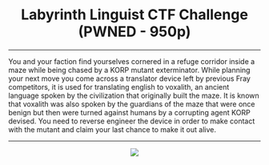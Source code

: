# <h1 align="center">Labyrinth Linguist CTF Challenge (PWNED - 950p)</h1>

---

<p align="center">

You and your faction find yourselves cornered in a refuge corridor inside a maze while being chased by a KORP mutant exterminator. While planning your next move you come across a translator device left by previous Fray competitors, it is used for translating english to voxalith, an ancient language spoken by the civilization that originally built the maze. It is known that voxalith was also spoken by the guardians of the maze that were once benign but then were turned against humans by a corrupting agent KORP devised. You need to reverse engineer the device in order to make contact with the mutant and claim your last chance to make it out alive.

</p>

---


<p align="center">

  <img src = "https://github.com/user-attachments/assets/33efdb0c-127a-4cf9-b742-c17ecb12d0a1">

</p>
